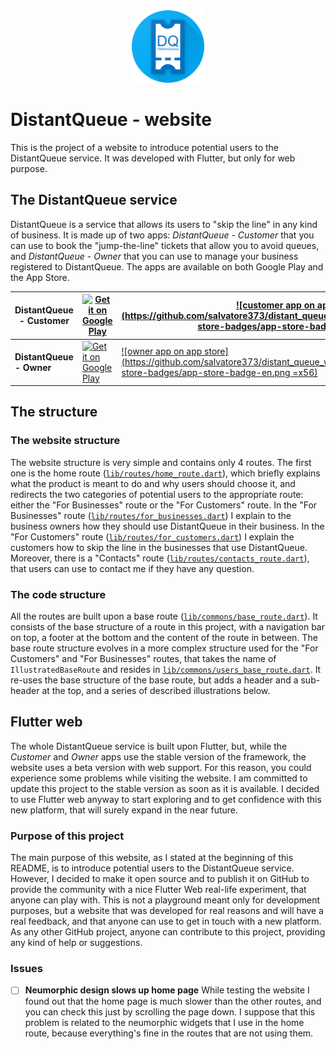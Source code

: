 <center> <img height=116px alt='DistantQueue logo' src='https://github.com/salvatore373/distant_queue_website/raw/master/assets/images/customer_icon.png'/></center>

# DistantQueue - website
This is the project of a website to introduce potential users to the DistantQueue service. It was developed with Flutter, but only for web purpose.

## The DistantQueue service
DistantQueue is a service that allows its users to "skip the line" in any kind of business. It is made up of two apps: *DistantQueue - Customer* that you can use to book the "jump-the-line" tickets that allow you to avoid queues, and *DistantQueue - Owner* that you can use to manage your business registered to DistantQueue. The apps are available on both Google Play and the App Store.

| **DistantQueue - Customer** | <a href='https://play.google.com/store/apps/details?id=com.distant_queue.customer'><img height=64 alt='Get it on Google Play' src='https://play.google.com/intl/en_us/badges/static/images/badges/en_badge_web_generic.png'/></a> | [![customer app on app store](https://github.com/salvatore373/distant_queue_website/raw/master/assets/app-store-badges/app-store-badge-en.png =x56)](https://apps.apple.com/app/id1523551412) |
|--|--|--|
| **DistantQueue - Owner** | <a href='https://play.google.com/store/apps/details?id=com.distant_queue.owner'><img height=64px alt='Get it on Google Play' src='https://play.google.com/intl/en_us/badges/static/images/badges/en_badge_web_generic.png'/></a> | [![owner app on app store](https://github.com/salvatore373/distant_queue_website/raw/master/assets/app-store-badges/app-store-badge-en.png =x56)](https://apps.apple.com/app/id1523553911) |



## The structure
### The website structure
The website structure is very simple and contains only 4 routes. The first one is the home route ([`lib/routes/home_route.dart`](https://github.com/salvatore373/distant_queue_website/blob/master/lib/routes/home_route.dart)), which briefly explains what the product is meant to do and why users should choose it, and redirects the two categories of potential users to the appropriate route: either the "For Businesses" route or the "For Customers" route.
In the "For Businesses" route ([`lib/routes/for_businesses.dart`](https://github.com/salvatore373/distant_queue_website/blob/master/lib/routes/for_businesses_route.dart)) I explain to the business owners how they should use DistantQueue in their business. In the "For Customers" route ([`lib/routes/for_customers.dart`](https://github.com/salvatore373/distant_queue_website/blob/master/lib/routes/for_customers_route.dart)) I explain the customers how to skip the line in the businesses that use DistantQueue.
Moreover, there is a "Contacts" route ([`lib/routes/contacts_route.dart`](https://github.com/salvatore373/distant_queue_website/blob/master/lib/routes/contacts_route.dart)), that users can use to contact me if they have any question.

### The code structure
All the routes are built upon a base route ([`lib/commons/base_route.dart`](https://github.com/salvatore373/distant_queue_website/blob/master/lib/commons/base_route.dart)). It consists of the base structure of a route in this project, with a navigation bar on top, a footer at the bottom and the content of the route in between. The base route structure evolves in a more complex structure used for the "For Customers" and "For Businesses" routes, that takes the name of `IllustratedBaseRoute` and resides in [`lib/commons/users_base_route.dart`](https://github.com/salvatore373/distant_queue_website/blob/master/lib/commons/users_base_route.dart). It re-uses the base structure of the base route, but adds a header and a sub-header at the top, and a series of described illustrations below.

## Flutter web
The whole DistantQueue service is built upon Flutter, but, while the *Customer* and *Owner* apps use the stable version of the framework, the website uses a beta version with web support. For this reason, you could experience some problems while visiting the website. I am committed to update this project to the stable version as soon as it is available.
I decided to use Flutter web anyway to start exploring and to get confidence with this new platform, that will surely expand in the near future.

### Purpose of this project
The main purpose of this website, as I stated at the beginning of this README, is to introduce potential users to the DistantQueue service. However, I decided to make it open source and to publish it on GitHub to provide the community with a nice Flutter Web real-life experiment, that anyone can play with. This is not a playground meant only for development purposes, but a website that was developed for real reasons and will have a real feedback, and that anyone can use to get in touch with a new platform.
As any other GitHub project, anyone can contribute to this project, providing any kind of help or suggestions.

### Issues
 - [ ] **Neumorphic design slows up home page**
While testing the website I found out that the home page is much slower than the other routes, and you can check this just by scrolling the page down. I suppose that this problem is related to the neumorphic widgets that I use in the home route, because everything's fine in the routes that are not using them.